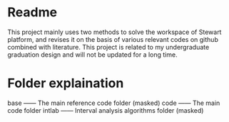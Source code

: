 # Readme

This project mainly uses two methods to solve the workspace of Stewart platform, and revises it on the basis of various relevant codes on github combined with literature. This project is related to my undergraduate graduation design and will not be updated for a long time.

# Folder explaination 

base —— The main reference code folder (masked)
code —— The main code folder 
intlab —— Interval analysis algorithms folder (masked)



